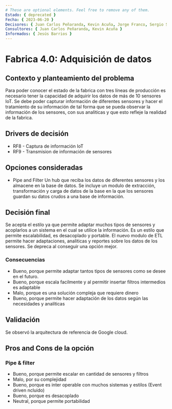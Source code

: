```yaml
---
# These are optional elements. Feel free to remove any of them.
Estado: { deprecated }
Fecha: { 2023-06-20 }
Decisores: { Juan Carlos Peñaranda, Kevin Acuña, Jorge Franco, Sergio Silva }
Consultores: { Juan Carlos Peñaranda, Kevin Acuña }
Informados: { Jesús Barrios }
---
```


# Fabrica 4.0: Adquisición de datos

## Contexto y planteamiento del problema

Para poder conocer el estado de la fabrica con tres líneas de producción es necesario tener la capacidad de adquirir los datos de más de 10 sensores IoT. Se debe poder capturar información de diferentes sensores y hacer el tratamiento de su información de tal forma que se pueda observar la información de los sensores, con sus analiticas y que esto refleje la realidad de la fabrica.

## Drivers de decisión

- RF8 - Captura de información IoT
- RF9 - Transmision de información de sensores

## Opciones consideradas

- Pipe and Filter
  Un hub que reciba los datos de diferentes sensores y los almacene en la base de datos. Se incluye un modulo de extracción, transformación y carga de datos de la base en la que los sensores guardan su datos crudos a una base de información.

## Decisión final

Se acepta el estilo ya que permite adaptar muchos tipos de sensores y acoplarlos a un sistema en el cual se utilice la información. Es un estilo que permite escalabilidad, es desacoplado y portable. El nuevo modulo de ETL permite hacer adaptaciones, analiticas y reportes sobre los datos de los sensores. Se depreca al conseguir una opción mejor.

### Consecuencias

- Bueno, porque permite adaptar tantos tipos de sensores como se desee en el futuro.
- Bueno, porque escala facilmente y al permitir insertar filtros intermedios es adaptable
- Malo, porque es una solución compleja que requiere dinero
- Bueno, porque permite hacer adaptación de los datos según las necesidades y analíticas

## Validación

Se observó la arquitectura de referencia de Google cloud.

## Pros and Cons de la opción

### Pipe & filter

- Bueno, porque permite escalar en cantidad de sensores y filtros
- Malo, por su complejidad
- Bueno, porque es inter operable con muchos sistemas y estilos (Event driven ncluido)
- Bueno, porque es desacoplado
- Neutral, porque permite portabilidad
